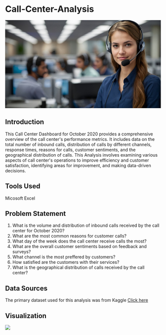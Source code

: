 # Call-Center-Analysis

![](call-center-8643476_1280.jpg)

## Introduction

This Call Center Dashboard for October 2020 provides a comprehensive overview of the call center's performance metrics. It includes data on the total number of inbound calls, distribution of calls by different channels, response times, reasons for calls, customer sentiments, and the geographical distribution of calls. This Analysis involves examining various aspects of call center's operations to improve efficiency and customer satisfaction, identifying areas for improvement, and making data-driven decisions.

## Tools Used

Micosoft Excel

## Problem Statement

1. What is the volume and distribution of inbound calls received by the call center for October 2020?
2. What are the most common reasons for customer calls?
3. What day of the week does the call center receive calls the most?
4. What are the overall customer sentiments based on feedback and surveys?
5. What channel is the most preffered by customers?
6. How satisfied are the customers with their services?
7. What is the geographical distribution of calls received by the call center?

## Data Sources

The primary dataset used for this analysis was from Kaggle [Click here](https://www.kaggle.com/datasets/satvicoder/call-center-data)

## Visualization

![](call_center_Excel_dashboard.png)
